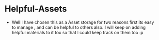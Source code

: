 # Helpful-Assets
- Well I have chosen this as a Asset storage for two reasons first its easy to manage , and can be helpful to others also. I will keep on adding helpful materials to it too so that I could keep track on them too :p
